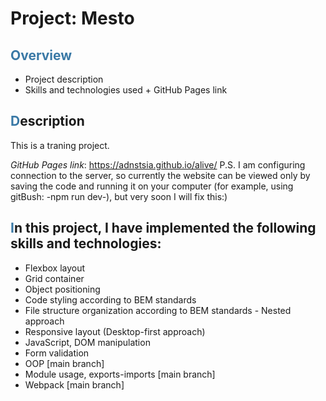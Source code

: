 # Project: Mesto

## **<span style="color:3a79a6">Overview</span>**
* Project description
* Skills and technologies used + GitHub Pages link

## <span style="color:3a79a6">**D**</span>escription

This is a traning project.

*GitHub Pages link*: https://adnstsia.github.io/alive/
P.S. I am configuring connection to the server, so currently the website can be viewed only by saving the code and running it on your computer (for example, using gitBush: -npm run dev-), but very soon I will fix this:)

## <span style="color:3a79a6">**I**</span>n this project, I have implemented the following skills and technologies:
- Flexbox layout
- Grid container
- Object positioning
- Code styling according to BEM standards
- File structure organization according to BEM standards - Nested approach
- Responsive layout (Desktop-first approach)
- JavaScript, DOM manipulation
- Form validation
- OOP [main branch]
- Module usage, exports-imports [main branch]
- Webpack [main branch]
